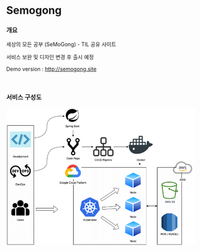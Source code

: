 # Semogong

### 개요

세상의 모든 공부 (SeMoGong) - TIL 공유 사이트

서비스 보완 및 디자인 변경 후 출시 예정

Demo version : http://semogong.site

<br>

### 서비스 구성도

<img src="/structure1.png">

<br>

